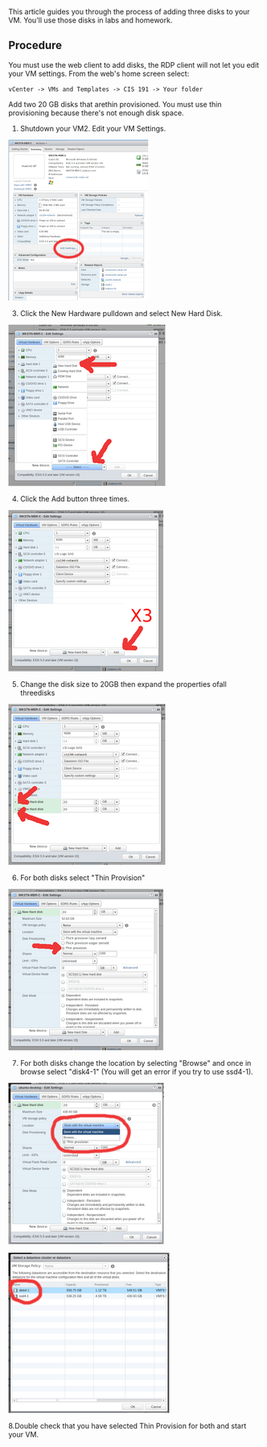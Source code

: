 This article guides you through the process of adding three disks to your VM. You'll use those disks in labs and homework.

## Procedure 

You must use the web client to add disks, the RDP client will not let you edit your VM settings. From the web's home screen select:

```
vCenter -> VMs and Templates -> CIS 191 -> Your folder
```

Add two 20 GB disks that arethin provisioned. You must use thin provisioning because there's not enough disk space.
1. Shutdown your VM2. Edit your VM Settings.

![image](../_static/images/edit_settingscef9.png)



3. Click the New Hardware pulldown and select New Hard Disk.

![image](../_static/images/new_hard_disk339d.png)



4. Click the Add button three times.

![image](../_static/images/add_three_disksb313.png)



5. Change the disk size to 20GB then expand the properties ofall threedisks

![image](../_static/images/expand_properties339d.png)



6. For both disks select "Thin Provision"

![image](../_static/images/thin_provisionb313.png)



7. For both disks change the location by selecting "Browse" and once in browse select "disk4-1" (You will get an error if you try to use ssd4-1).

![image](../_static/images/storage_browse4107.png)





![image](../_static/images/disk4_1ca12.png)



8.Double check that you have selected Thin Provision for both and start your VM.
